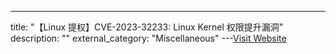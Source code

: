 ---
title: "【Linux 提权】CVE-2023-32233: Linux Kernel 权限提升漏洞"
description: ""
external_category: "Miscellaneous"
---[Visit Website](https://github.com/Liuk3r/CVE-2023-32233)


